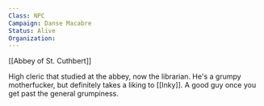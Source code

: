 ```yaml
---
Class: NPC
Campaign: Danse Macabre
Status: Alive
Organization:
---
```

[[Abbey of St. Cuthbert]]

High cleric that studied at the abbey, now the librarian. He's a grumpy motherfucker, but definitely takes a liking to [[Inky]]. A good guy once you get past the general grumpiness.